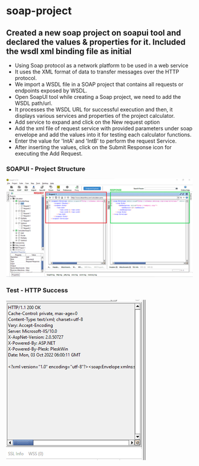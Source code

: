 # soap-project
## Created a new soap project on soapui tool and declared the values &amp; properties for it. Included the wsdl xml binding file as initial 

* Using Soap protocol as a network platform to be used in a web service 
* It uses the XML format of data to transfer messages over the HTTP protocol. 
* We import a WSDL file in a SOAP project that contains all requests or endpoints exposed by WSDL. 
* Open SoapUI tool while creating a Soap project, we need to add the WSDL path/url.
* It processes the WSDL URL for successful execution and then, it displays various services and properties of the project calculator.
* Add service to expand and click on the New request option
* Add the xml file of request service with provided parameters under soap envelope and add the values into it for testing each calculator functions.
* Enter the value for 'IntA' and 'IntB' to perform the request Service.
* After inserting the values, click on the Submit Response icon for executing the Add Request.
### SOAPUI - Project Structure
![Alt Text](https://github.com/uttamkeshri786/-SoapUI-project/blob/main/soapui-project-structure.png)
### Test - HTTP Success 
![Alt Text](https://github.com/uttamkeshri786/-SoapUI-project/blob/main/soap-http-response-success.png)
